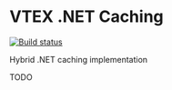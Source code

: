 # VTEX .NET Caching

[![Build status](https://ci.appveyor.com/api/projects/status/o0urgxmvg4qa6jx1/branch/master?svg=true)](https://ci.appveyor.com/project/vtex/dotnet-caching/branch/master)

Hybrid .NET caching implementation

TODO
